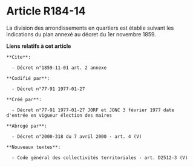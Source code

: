 # Article R184-14

La division des arrondissements en quartiers est établie suivant les indications du plan annexé au décret du 1er novembre
1859.

**Liens relatifs à cet article**

	**Cite**:

	  - Décret n°1859-11-01 art. 2 annexe

	**Codifié par**:

	  - Décret n°77-91 1977-01-27

	**Créé par**:

	  - Décret n°77-91 1977-01-27 JORF et JONC 3 février 1977 date d'entrée en vigueur élection des maires

	**Abrogé par**:

	  - Décret n°2000-318 du 7 avril 2000 - art. 4 (V)

	**Nouveaux textes**:

	  - Code général des collectivités territoriales - art. D2512-3 (V)
